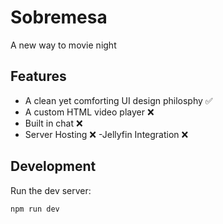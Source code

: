 # Sobremesa

A new way to movie night

## Features
- A clean yet comforting UI design philosphy :white_check_mark:
- A custom HTML video player :x:
- Built in chat :x:
- Server Hosting :x:
-Jellyfin Integration :x:

## Development

Run the dev server:

```shellscript
npm run dev
```